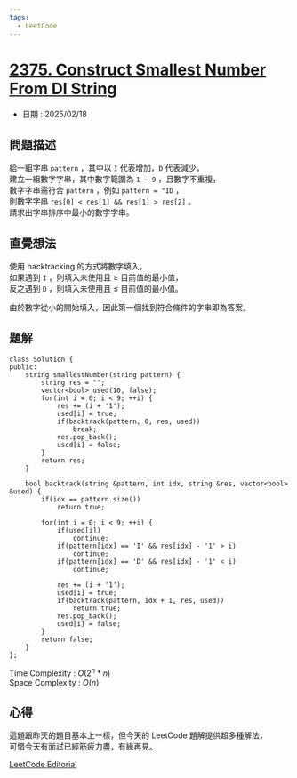 ```yaml
---
tags:
  - LeetCode
---
```


# [2375. Construct Smallest Number From DI String](https://leetcode.com/problems/construct-smallest-number-from-di-string/description/?envType=daily-question&envId=2025-02-18)  

+ 日期 : 2025/02/18  

## 問題描述  

給一組字串 `pattern` ，其中以 `I` 代表增加，`D` 代表減少，  
建立一組數字字串，其中數字範圍為 `1 ~ 9` ，且數字不重複，  
數字字串需符合 `pattern` ，例如 `pattern = "ID` ，  
則數字字串 `res[0] < res[1] && res[1] > res[2]` 。  
請求出字串排序中最小的數字字串。  

## 直覺想法  

使用 backtracking 的方式將數字填入，  
如果遇到 `I` ，則填入未使用且 $\geq$ 目前值的最小值，  
反之遇到 `D` ，則填入未使用且 $\leq$ 目前值的最小值。  

由於數字從小的開始填入，因此第一個找到符合條件的字串即為答案。  

## 題解  

```cpp=
class Solution {
public:
    string smallestNumber(string pattern) {
        string res = "";
        vector<bool> used(10, false);
        for(int i = 0; i < 9; ++i) {
            res += (i + '1');
            used[i] = true;
            if(backtrack(pattern, 0, res, used))
                break;
            res.pop_back();
            used[i] = false;
        }
        return res;
    }

    bool backtrack(string &pattern, int idx, string &res, vector<bool> &used) {
        if(idx == pattern.size())
            return true;
        
        for(int i = 0; i < 9; ++i) {
            if(used[i])
                continue;
            if(pattern[idx] == 'I' && res[idx] - '1' > i)
                continue;
            if(pattern[idx] == 'D' && res[idx] - '1' < i)
                continue;

            res += (i + '1');
            used[i] = true;
            if(backtrack(pattern, idx + 1, res, used))
                return true;
            res.pop_back();
            used[i] = false;
        }
        return false;
    }
};
```

Time Complexity : $O(2^n * n)$  
Space Complexity : $O(n)$  

## 心得  

這題跟昨天的題目基本上一樣，但今天的 LeetCode 題解提供超多種解法，  
可惜今天有面試已經筋疲力盡，有緣再見。  

[LeetCode Editorial](https://leetcode.com/problems/construct-smallest-number-from-di-string/editorial/?envType=daily-question&envId=2025-02-18)  
